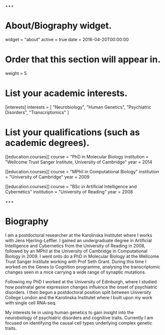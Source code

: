 +++
# About/Biography widget.
widget = "about"
active = true
date = 2016-04-20T00:00:00

# Order that this section will appear in.
weight = 5

# List your academic interests.
[interests]
  interests = [
    "Neurobiology",
    "Human Genetics",
    "Psychiatric Disorders",
    "Transcriptomics"
  ]

# List your qualifications (such as academic degrees).
[[education.courses]]
  course = "PhD in Molecular Biology
  institution = "Wellcome Trust Sanger Institute, University of Cambridge"
  year = 2014

[[education.courses]]
  course = "MPhil in Computational Biology"
  institution = "University of Cambridge"
  year = 2009

[[education.courses]]
  course = "BSc in Artificial Intelligence and Cybernetics"
  institution = "University of Reading"
  year = 2008
 
+++

# Biography

I am a postdoctoral researcher at the Karolinska Institutet where I works with Jens Hjerling-Leffler. I gained an undergraduate degree in Artificial Intelligence and Cybernetics from the University of Reading in 2008, followed by an MPhil at the University of Cambridge in Computational Biology in 2009.  I went onto do a PhD in Molecular Biology at the Wellcome Trust Sanger Institute working with Prof Seth Grant. During this time I worked on the Genes to Cognition programme, analysing the transcriptomic changes seen in a mice carrying a wide range of synaptic mutations. 

Following my PhD I worked at the University of Edinburgh, where I studied how postnatal gene expression changes influence the onset of psychiatric disorders. I then begun a postdoctoral position split between University College London and the Karolinska Institutet where I built upon my work with single cell RNA-seq. 

My interests lie in using human genetics to gain insight into the neurobiology of psychiatric disorders and cognitive traits. Currently I am focused on identifying the causal cell types underlying complex genetic traits.